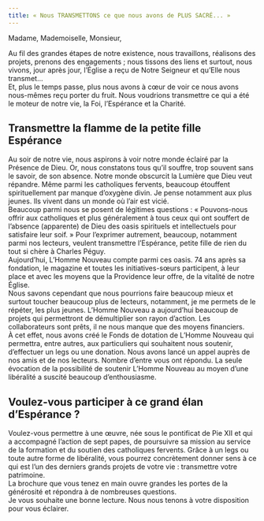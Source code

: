 ```yaml
---
title: « Nous TRANSMETTONS ce que nous avons de PLUS SACRÉ... »
---
```


<AccueilAvatar></AccueilAvatar>

Madame, Mademoiselle, Monsieur,

Au fil des grandes étapes de notre existence, nous travaillons, réalisons des projets, prenons des engagements ;
nous tissons des liens et surtout, nous vivons, jour après jour, l’Église a reçu de Notre Seigneur et qu’Elle nous
transmet...  
Et, plus le temps passe, plus nous avons à cœur de voir ce nous avons nous-mêmes reçu porter du fruit. Nous
voudrions transmettre ce qui a été le moteur de notre vie, la Foi, l’Espérance et la Charité.  

## Transmettre la flamme de la petite fille Espérance  

Au soir de notre vie, nous aspirons à voir notre monde éclairé par la Présence de Dieu. Or, nous constatons tous
qu’il souffre, trop souvent sans le savoir, de son absence. Notre monde obscurcit la Lumière que Dieu veut
répandre. Même parmi les catholiques fervents, beaucoup étouffent spirituellement par manque d’oxygène divin. Je
pense notamment aux plus jeunes. Ils vivent dans un monde où l’air est vicié.  
Beaucoup parmi nous se posent de légitimes questions : « Pouvons-nous offrir aux catholiques et plus généralement
à tous ceux qui ont souffert de l’absence (apparente) de Dieu des oasis spirituels et intellectuels pour
satisfaire leur soif. » Pour l’exprimer autrement, beaucoup, notamment parmi nos lecteurs, veulent transmettre
l’Espérance, petite fille de rien du tout si chère à Charles Péguy.  
Aujourd’hui, L’Homme Nouveau compte parmi ces oasis. 74 ans après sa fondation, le magazine et toutes les
initiatives-sœurs participent, à leur place et avec les moyens que la Providence leur offre, de la vitalité de
notre Église.  
Nous savons cependant que nous pourrions faire beaucoup mieux et surtout toucher beaucoup plus de lecteurs,
notamment, je me permets de le répéter, les plus jeunes. L’Homme Nouveau a aujourd’hui beaucoup de projets qui
permettront de démultiplier son rayon d’action. Les collaborateurs sont prêts, il ne nous manque que des moyens
financiers.  
À cet effet, nous avons créé le Fonds de dotation de L’Homme Nouveau qui permettra, entre autres, aux particuliers
qui souhaitent nous soutenir, d’effectuer un legs ou une donation.
Nous avons lancé un appel auprès de nos amis et de nos lecteurs. Nombre d’entre vous ont répondu. La seule
évocation de la possibilité de soutenir L’Homme Nouveau au moyen d’une libéralité a suscité beaucoup
d’enthousiasme.  

## Voulez-vous participer à ce grand élan d’Espérance ?  

Voulez-vous permettre à une œuvre, née sous le pontificat de Pie XII et qui a accompagné l’action de sept papes,
de poursuivre sa mission au service de la formation et du soutien des catholiques fervents.
Grâce à un legs ou toute autre forme de libéralité, vous pourrez concrètement donner sens à ce qui est l’un
des derniers grands projets de votre vie : transmettre votre patrimoine.  
La brochure que vous tenez en main ouvre grandes les portes de la générosité et répondra à de nombreuses
questions.  
Je vous souhaite une bonne lecture. Nous nous tenons à votre disposition pour vous éclairer.  
